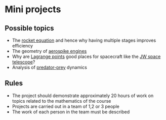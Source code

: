 # Mini projects

## Possible topics

- The [rocket equation](https://en.wikipedia.org/wiki/Tsiolkovsky_rocket_equation) and hence why having multiple stages improves efficiency
- The geometry of [aerospike engines](https://en.wikipedia.org/wiki/Aerospike_engine)
- Why are [Lagrange points](https://en.wikipedia.org/wiki/Lagrange_point) good places for spacecraft like the [JW space telescope](https://en.wikipedia.org/wiki/James_Webb_Space_Telescope)?
- Analysis of [predator-prey](https://en.wikipedia.org/wiki/Lotka%E2%80%93Volterra_equations) dynamics

## Rules

- The project should demonstrate approximately 20 hours of work on topics related to the mathematics of the course
- Projects are carried out in a team of 1,2 or 3 people
- The work of each person in the team must be described
